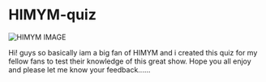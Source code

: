 # HIMYM-quiz

![HIMYM IMAGE](https://m.media-amazon.com/images/S/aplus-seller-content-images-us-east-1/ATVPDKIKX0DER/A171OGBE2MLWMQ/7a2a80ba-0477-49b0-9b6d-9f7275eecdf6._CR54,0,1091,675_PT0_SX970__.jpg)

Hi! guys so basically iam a big fan of HIMYM and i created this quiz for my fellow fans to test their knowledge of this great show.
Hope you all enjoy and please let me know your feedback......
